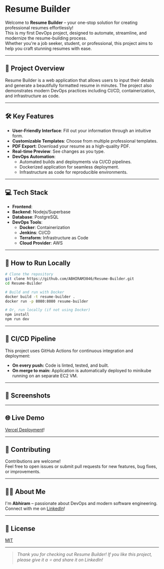 # Resume Builder

Welcome to **Resume Builder** – your one-stop solution for creating professional resumes effortlessly!  
This is my first DevOps project, designed to automate, streamline, and modernize the resume-building process.  
Whether you're a job seeker, student, or professional, this project aims to help you craft stunning resumes with ease.

---

## 🚀 Project Overview

Resume Builder is a web application that allows users to input their details and generate a beautifully formatted resume in minutes. The project also demonstrates modern DevOps practices including CI/CD, containerization, and infrastructure as code.

---

## 🛠️ Key Features

- **User-Friendly Interface**: Fill out your information through an intuitive form.
- **Customizable Templates**: Choose from multiple professional templates.
- **PDF Export**: Download your resume as a high-quality PDF.
- **Real-time Preview**: See changes as you type.
- **DevOps Automation**:  
  - Automated builds and deployments via CI/CD pipelines.
  - Dockerized application for seamless deployment.
  - Infrastructure as code for reproducible environments.

---

## 💻 Tech Stack

- **Frontend**: 
- **Backend**: Nodejs/Superbase
- **Database**: PostgreSQL
- **DevOps Tools**:
  - **Docker**: Containerization
  - **Jenkins**: CI/CD
  - **Terraform**: Infrastructure as Code
  - **Cloud Provider**: AWS

---

## 🚦 How to Run Locally

```bash
# Clone the repository
git clone https://github.com/ABHIRAM3046/Resume-Builder.git
cd Resume-Builder

# Build and run with Docker
docker build -t resume-builder .
docker run -p 8080:8080 resume-builder

# Or, run locally (if not using Docker)
npm install
npm run dev
```

---

## 🧩 CI/CD Pipeline

This project uses GitHub Actions for continuous integration and deployment:

- **On every push:** Code is linted, tested, and built.
- **On merge to main:** Application is automatically deployed to minikube running on an separate EC2 VM.

---

## 📸 Screenshots

<!-- Add screenshots/gifs of your app here -->
<!-- Example: ![Demo](screenshots/demo.png) -->

---

## 🌐 Live Demo

[Vercel Deployment](https://resume-builderoi.vercel.app/)!

---

## 🤝 Contributing

Contributions are welcome!  
Feel free to open issues or submit pull requests for new features, bug fixes, or improvements.

---

## 🙋‍♂️ About Me

I'm **Abhiram** – passionate about DevOps and modern software engineering.  
Connect with me on [LinkedIn](https://www.linkedin.com/in/abhiram-varma-jampana-6131ab267/)!

---

## 📄 License

[MIT](LICENSE)

---

> _Thank you for checking out Resume Builder! If you like this project, please give it a ⭐ and share it on LinkedIn!_
